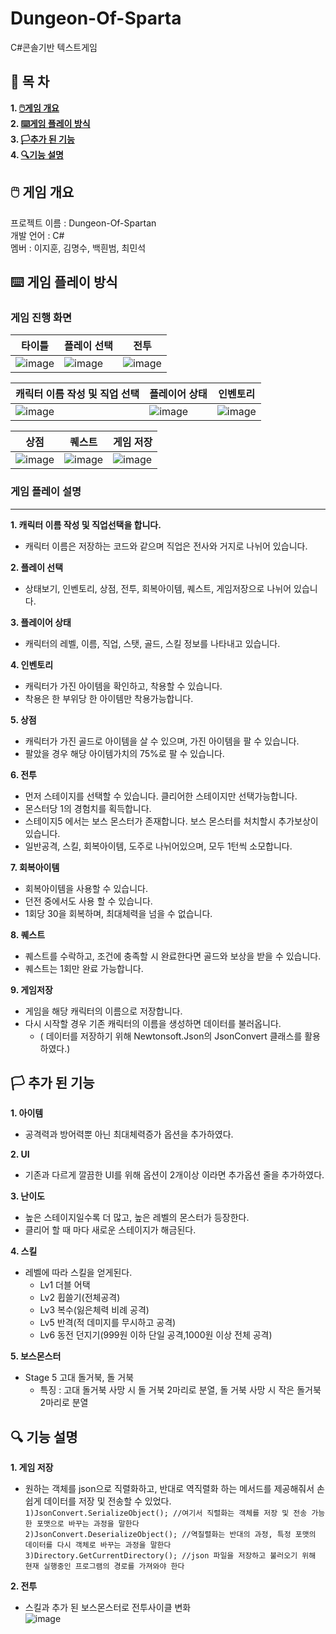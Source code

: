 # __Dungeon-Of-Sparta__
C#콘솔기반 텍스트게임



## __📃 목 차__
__1. [🖱️게임 개요](#__🖱️-게임-개요__)__  
__2. [⌨️게임 플레이 방식](#__⌨️-게임-플레이-방식__)__  
__3. [🏳️추가 된 기능](#__🏳️-추가-된-기능__)__  
__4. [🔍기능 설명](#__🔍-기능-설명__)__


## __🖱️ 게임 개요__
프로젝트 이름 : Dungeon-Of-Spartan  
개발 언어 : C#  
멤버 : 이지훈, 김명수, 백흰범, 최민석


## __⌨️ 게임 플레이 방식__
### 게임 진행 화면
|타이틀|플레이 선택|전투|
|---|---|---|
|![image](https://github.com/snowdolf/DungeonOfSparta/assets/79829083/53280de4-8822-4f11-bea4-66788ba24448)|![image](https://github.com/snowdolf/DungeonOfSparta/assets/79829083/b2800ec4-3602-4438-8a34-0465ee757988)|![image](https://github.com/snowdolf/DungeonOfSparta/assets/79829083/f6305bec-27c0-4eca-9fea-9f24fdf73f94)|

|캐릭터 이름 작성 및 직업 선택|플레이어 상태|인벤토리|
|---|---|---|
|![image](https://github.com/snowdolf/DungeonOfSparta/assets/79829083/adb1a635-be0b-4ed3-b87c-81be0ea9b95b)|![image](https://github.com/snowdolf/DungeonOfSparta/assets/79829083/a83974ba-3c2d-4a36-8610-98952a23b5ea)|![image](https://github.com/snowdolf/DungeonOfSparta/assets/79829083/2a88fdc8-9aba-40bd-84fc-4fb2acb71df9)|

|상점|퀘스트|게임 저장|
|---|---|---|
|![image](https://github.com/snowdolf/DungeonOfSparta/assets/79829083/ce247d27-0bd4-4f6b-a531-eb1e75741294)|![image](https://github.com/snowdolf/DungeonOfSparta/assets/79829083/e6754de1-cb8d-4ecf-a3c9-df6021348d03)|![image](https://github.com/snowdolf/DungeonOfSparta/assets/79829083/63d02282-414d-4beb-8c5b-ac8f45343c3c)|

### 게임 플레이 설명
---
__1. 캐릭터 이름 작성 및 직업선택을 합니다.__
   - 캐릭터 이름은 저장하는 코드와 같으며 직업은 전사와 거지로 나뉘어 있습니다.
     
__2. 플레이 선택__
   - 상태보기, 인벤토리, 상점, 전투, 회복아이템, 퀘스트, 게임저장으로 나뉘어 있습니다.
     
__3. 플레이어 상태__
   - 캐릭터의 레벨, 이름, 직업, 스탯, 골드, 스킬 정보를 나타내고 있습니다.  

__4. 인벤토리__
  - 캐릭터가 가진 아이템을 확인하고, 착용할 수 있습니다.
  - 착용은 한 부위당 한 아이템만 착용가능합니다.

__5. 상점__
  - 캐릭터가 가진 골드로 아이템을 살 수 있으며, 가진 아이템을 팔 수 있습니다.
  - 팔았을 경우 해당 아이템가치의 75%로 팔 수 있습니다.

__6. 전투__
  - 먼저 스테이지를 선택할 수 있습니다. 클리어한 스테이지만 선택가능합니다.
  - 몬스터당 1의 경험치를 획득합니다.
  - 스테이지5 에서는 보스 몬스터가 존재합니다. 보스 몬스터를 처치할시 추가보상이 있습니다.
  - 일반공격, 스킬, 회복아이템, 도주로 나뉘어있으며, 모두 1턴씩 소모합니다.

__7. 회복아이템__
  - 회복아이템을 사용할 수 있습니다.
  - 던전 중에서도 사용 할 수 있습니다.
  - 1회당 30을 회복하며, 최대체력을 넘을 수 없습니다.

__8. 퀘스트__
  - 퀘스트를 수락하고, 조건에 충족할 시 완료한다면 골드와 보상을 받을 수 있습니다.
  - 퀘스트는 1회만 완료 가능합니다.

__9. 게임저장__
  - 게임을 해당 캐릭터의 이름으로 저장합니다.
  - 다시 시작할 경우 기존 캐릭터의 이름을 생성하면 데이터를 불러옵니다.
    + ( 데이터를 저장하기 위해 Newtonsoft.Json의 JsonConvert 클래스를 활용하였다.)

## __🏳️ 추가 된 기능__

__1. 아이템__
  - 공격력과 방어력뿐 아닌 최대체력증가 옵션을 추가하였다.  

__2. UI__
  - 기존과 다르게 깔끔한 UI를 위해 옵션이 2개이상 이라면 추가옵션 줄을 추가하였다.  

__3. 난이도__
  - 높은 스테이지일수록 더 많고, 높은 레벨의 몬스터가 등장한다.
  - 클리어 할 때 마다 새로운 스테이지가 해금된다.

__4. 스킬__
   - 레벨에 따라 스킬을 얻게된다.
        - Lv1 더블 어택  
        - Lv2 휩쓸기(전체공격)  
        - Lv3 복수(잃은체력 비례 공격)
        - Lv5 반격(적 데미지를 무시하고 공격)  
        - Lv6 동전 던지기(999원 이하 단일 공격,1000원 이상 전체 공격)

__5. 보스몬스터__
   - Stage 5 고대 돌거북, 돌 거북
        - 특징 : 고대 돌거북 사망 시 돌 거북 2마리로 분열, 돌 거북 사망 시 작은 돌거북 2마리로 분열

## __🔍 기능 설명__
__1. 게임 저장__
  - 원하는 객체를 json으로 직렬화하고, 반대로 역직렬화 하는 메서드를 제공해줘서 손쉽게 데이터를 저장 및 전송할 수 있었다.  
`1)JsonConvert.SerializeObject(); //여기서 직렬화는 객체를 저장 및 전송 가능한 포맷으로 바꾸는 과정을 말한다`  
`2)JsonConvert.DeserializeObject(); //역질렬화는 반대의 과정, 특정 포맷의 데이터를 다시 객체로 바꾸는 과정을 말한다`  
`3)Directory.GetCurrentDirectory(); //json 파일을 저장하고 불러오기 위해 현재 실행중인 프로그램의 경로를 가져와야 한다`  

__2. 전투__
- 스킬과 추가 된 보스몬스터로 전투사이클 변화  
   ![image](https://github.com/snowdolf/DungeonOfSparta/assets/79829083/e5395679-91ba-4e97-bd49-6022fd16060c)  

